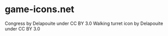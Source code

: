 # game-icons.net

Congress by Delapouite under CC BY 3.0
Walking turret icon by Delapouite under CC BY 3.0
